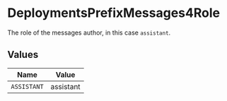 # DeploymentsPrefixMessages4Role

The role of the messages author, in this case `assistant`.


## Values

| Name        | Value       |
| ----------- | ----------- |
| `ASSISTANT` | assistant   |